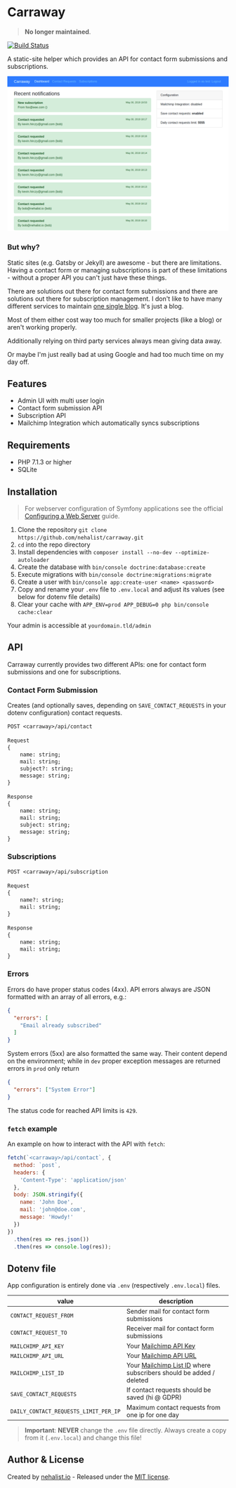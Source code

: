 # Carraway

> **No longer maintained**.

[![Build Status](https://travis-ci.org/nehalist/carraway.svg?branch=master)](https://travis-ci.org/nehalist/carraway)

A static-site helper which provides an API for contact form submissions and
subscriptions.

![Carraway](carraway.png)

### But why?

Static sites (e.g. Gatsby or Jekyll) are awesome - but there are limitations.
Having a contact form or managing subscriptions is part of these limitations -
without a proper API you can't just have these things.

There are solutions out there for contact form submissions and there are
solutions out there for subscription management. I don't like to have many
different services to maintain [one single blog](https://nehalist.io). It's just
a blog.

Most of them either cost way too much for smaller projects (like a blog) or
aren't working properly.

Additionally relying on third party services always mean giving data away.

Or maybe I'm just really bad at using Google and had
too much time on my day off.

## Features

- Admin UI with multi user login
- Contact form submission API
- Subscription API
- Mailchimp Integration which automatically syncs subscriptions

## Requirements

- PHP 7.1.3 or higher
- SQLite

## Installation

> For webserver configuration of Symfony applications see the official
  [Configuring a Web Server](https://symfony.com/doc/current/setup/web_server_configuration.html) guide.

1. Clone the repository `git clone https://github.com/nehalist/carraway.git`
2. `cd` into the repo directory
3. Install dependencies with `composer install --no-dev --optimize-autoloader`
4. Create the database with `bin/console doctrine:database:create`
5. Execute migrations with `bin/console doctrine:migrations:migrate`
6. Create a user with `bin/console app:create-user <name> <password>`
7. Copy and rename your `.env` file to `.env.local` and adjust its values
(see below for dotenv file details)
8. Clear your cache with `APP_ENV=prod APP_DEBUG=0 php bin/console cache:clear`

Your admin is accessible at `yourdomain.tld/admin`

## API

Carraway currently provides two different APIs: one for contact form
submissions and one for subscriptions.

### Contact Form Submission

Creates (and optionally saves, depending on `SAVE_CONTACT_REQUESTS` in your
dotenv configuration) contact requests.

```
POST <carraway>/api/contact

Request
{
    name: string;
    mail: string;
    subject?: string;
    message: string;
}

Response
{
    name: string;
    mail: string;
    subject: string;
    message: string;
}
```

### Subscriptions

```
POST <carraway>/api/subscription

Request
{
    name?: string;
    mail: string;
}

Response
{
    name: string;
    mail: string;
}
```

### Errors

Errors do have proper status codes (4xx). API errors always are JSON formatted
with an array of all errors, e.g.:

```json
{
  "errors": [
    "Email already subscribed"
  ]
}
```

System errors (5xx) are also formatted the same way. Their content depend on the
environment; while in `dev` proper exception messages are returned errors in
`prod` only return

```json
{
  "errors": ["System Error"]
}
```

The status code for reached API limits is `429`.

### `fetch` example

An example on how to interact with the API with `fetch`:

```javascript
fetch(`<carraway>/api/contact`, {
  method: `post`,
  headers: {
    'Content-Type': 'application/json'
  },
  body: JSON.stringify({
    name: 'John Doe',
    mail: 'john@doe.com',
    message: 'Howdy!'
  })
})
  .then(res => res.json())
  .then(res => console.log(res));
```

## Dotenv file

App configuration is entirely done via `.env` (respectively `.env.local`) files.

| value | description |
|-------|-------------|
| `CONTACT_REQUEST_FROM` | Sender mail for contact form submissions |
| `CONTACT_REQUEST_TO` | Receiver mail for contact form submissions |
| `MAILCHIMP_API_KEY` | Your [Mailchimp API Key](https://mailchimp.com/help/about-api-keys/) |
| `MAILCHIMP_API_URL` | Your [Mailchimp API URL](https://developer.mailchimp.com/documentation/mailchimp/guides/get-started-with-mailchimp-api-3/) |
| `MAILCHIMP_LIST_ID` | Your [Mailchimp List ID](https://mailchimp.com/help/find-audience-id/) where subscribers should be added / deleted |
| `SAVE_CONTACT_REQUESTS` | If contact requests should be saved (hi @ GDPR) |
| `DAILY_CONTACT_REQUESTS_LIMIT_PER_IP` | Maximum contact requests from one ip for one day |

> __Important__: __NEVER__ change the `.env` file directly. Always create a
copy from it (`.env.local`) and change this file!

## Author & License

Created by [nehalist.io](https://nehalist.io) - Released under
the [MIT license](LICENSE).
